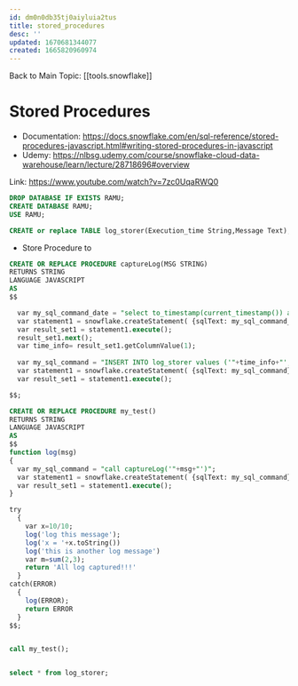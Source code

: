 ```yaml
---
id: dm0n0db35tj0aiyluia2tus
title: stored_procedures
desc: ''
updated: 1670681344077
created: 1665820960974
---
```


Back to Main Topic: [[tools.snowflake]]


# Stored Procedures
- Documentation: https://docs.snowflake.com/en/sql-reference/stored-procedures-javascript.html#writing-stored-procedures-in-javascript
- Udemy: https://nlbsg.udemy.com/course/snowflake-cloud-data-warehouse/learn/lecture/28718696#overview

Link: https://www.youtube.com/watch?v=7zc0UqaRWQ0

```sql
DROP DATABASE IF EXISTS RAMU;
CREATE DATABASE RAMU;
USE RAMU;

CREATE or replace TABLE log_storer(Execution_time String,Message Text);
```

- Store Procedure to 
```sql
CREATE OR REPLACE PROCEDURE captureLog(MSG STRING)
RETURNS STRING
LANGUAGE JAVASCRIPT
AS
$$

  var my_sql_command_date = "select to_timestamp(current_timestamp()) as curr_time";
  var statement1 = snowflake.createStatement( {sqlText: my_sql_command_date} );
  var result_set1 = statement1.execute();
  result_set1.next();
  var time_info= result_set1.getColumnValue(1);
  
  var my_sql_command = "INSERT INTO log_storer values ('"+time_info+"','"+MSG+"')";
  var statement1 = snowflake.createStatement( {sqlText: my_sql_command} );
  var result_set1 = statement1.execute();

$$;
```

```sql
CREATE OR REPLACE PROCEDURE my_test()
RETURNS STRING
LANGUAGE JAVASCRIPT
AS
$$
function log(msg)
{
  var my_sql_command = "call captureLog('"+msg+"')";
  var statement1 = snowflake.createStatement( {sqlText: my_sql_command} );
  var result_set1 = statement1.execute();
}

try
  {
    var x=10/10;
    log('log this message');
    log('x = '+x.toString())
    log('this is another log message')
    var m=sum(2,3);
    return 'All log captured!!!'
  }
catch(ERROR)
  {
    log(ERROR);
    return ERROR
  }
$$;


call my_test();


select * from log_storer;

```